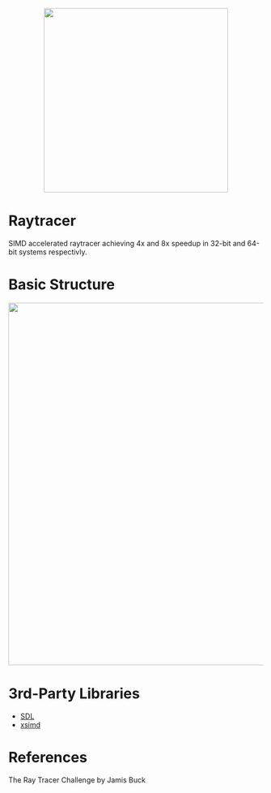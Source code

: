 


<p align="center">
  <img src="https://github.com/user-attachments/assets/d3a49d4c-3772-4a64-bd70-6d8757e1cac3" width="364px"/>
</p>

# Raytracer
SIMD accelerated raytracer achieving 4x and 8x speedup in 32-bit and 64-bit systems respectivly.
# Basic Structure

<p align="center">
  <img src="https://github.com/user-attachments/assets/344febe7-6bdc-481a-aea1-4a0eb7cfd6b0" width="716px"/>
</p>

# 3rd-Party Libraries
- [SDL]([https://github.com/libsdl-org/SDL)
- [xsimd](https://github.com/xtensor-stack/xsimd)
# References
The Ray Tracer Challenge by Jamis Buck

